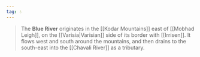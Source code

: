 ```yaml
---
tag: 💧
---
```

> The **Blue River** originates in the [[Kodar Mountains]] east of [[Mobhad Leigh]], on the [[Varisia|Varisian]] side of its border with [[Irrisen]]. It flows west and south around the mountains, and then drains to the south-east into the [[Chavali River]] as a tributary.








